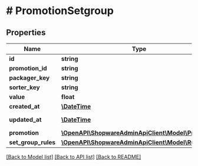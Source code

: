 # # PromotionSetgroup

## Properties

Name | Type | Description | Notes
------------ | ------------- | ------------- | -------------
**id** | **string** |  | [optional]
**promotion_id** | **string** |  |
**packager_key** | **string** |  |
**sorter_key** | **string** |  |
**value** | **float** |  |
**created_at** | [**\DateTime**](\DateTime.md) |  | [readonly]
**updated_at** | [**\DateTime**](\DateTime.md) |  | [optional] [readonly]
**promotion** | [**\OpenAPI\ShopwareAdminApiClient\Model\Promotion**](Promotion.md) |  | [optional]
**set_group_rules** | [**\OpenAPI\ShopwareAdminApiClient\Model\Rule[]**](Rule.md) |  | [optional]

[[Back to Model list]](../../README.md#models) [[Back to API list]](../../README.md#endpoints) [[Back to README]](../../README.md)
